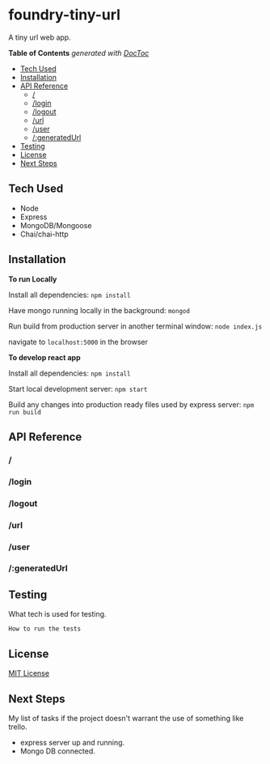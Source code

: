 # foundry-tiny-url

A tiny url web app.

<!-- START doctoc generated TOC please keep comment here to allow auto update -->
<!-- DON'T EDIT THIS SECTION, INSTEAD RE-RUN doctoc TO UPDATE -->
**Table of Contents**  *generated with [DocToc](https://github.com/thlorenz/doctoc)*

- [Tech Used](#tech-used)
- [Installation](#installation)
- [API Reference](#api-reference)
  - [/](#)
  - [/login](#login)
  - [/logout](#logout)
  - [/url](#url)
  - [/user](#user)
  - [/:generatedUrl](#generatedurl)
- [Testing](#testing)
- [License](#license)
- [Next Steps](#next-steps)

<!-- END doctoc generated TOC please keep comment here to allow auto update -->

## Tech Used

- Node
- Express
- MongoDB/Mongoose
- Chai/chai-http

## Installation

**To run Locally**

Install all dependencies:
`npm install`

Have mongo running locally in the background:
`mongod`

Run build from production server in another terminal window:
`node index.js`

navigate to `localhost:5000` in the browser


**To develop react app**

Install all dependencies:
`npm install`

Start local development server:
`npm start`

Build any changes into production ready files used by express server:
`npm run build`

## API Reference

### /

### /login

### /logout

### /url

### /user

### /:generatedUrl

## Testing

What tech is used for testing.

`How to run the tests`

## License

[MIT License](./LICENSE)

## Next Steps

My list of tasks if the project doesn't warrant the use of something like trello.

- express server up and running.
- Mongo DB connected.
